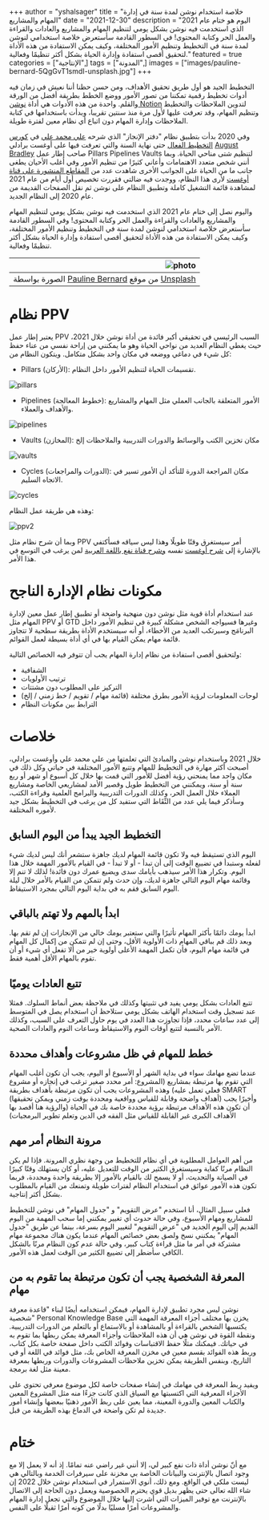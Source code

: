 +++
author = "yshalsager"
title = "خلاصة استخدام نوشن لمدة سنة في إدارة المهام والمشاريع"
date = "2021-12-30"
description = "اليوم هو ختام عام 2021 الذي استخدمت فيه نوشن بشكل يومي لتنظيم المهام والمشاريع والعادات والقراءة والعمل الحر وكتابة المحتوى! في السطور القادمة سأستعرض خلاصة استخدامي لنوشن لمدة سنة في التخطيط وتنظيم اﻷمور المختلفة، وكيف يمكن الاستفادة من هذه اﻷداة لتحقيق أقصى استفادة وإدارة الحياة بشكل أكثر تنظيمًا وفعالية."
featured = true
categories = ["الإنتاجية",]
tags = ["المدونة",]
images = ["images/pauline-bernard-5QgGvT1smdI-unsplash.jpg"]
+++

التخطيط الجيد هو أول طريق تحقيق الأهداف، ومن حسن حظنا أننا نعيش في زمان فيه أدوات تخطيط رقمية تمكننا من تصور اﻷمور ووضع الخطط بطريقة أفضل من الورقة والقلم. واحدة من هذه اﻷدوات هي أداة [نوشن Notion](https://notion.so/) لتدوين الملاحظات والتخطيط وتنظيم المهام، وقد تعرفت عليها لأول مرة منذ سنتين تقريبا، وبدأت باستخدامها في كتابة الملاحظات وإدارة المهام دون اتباع أي نظام معين لفترة طويلة.

وفي 2020 بدأت بتطبيق نظام "دفتر اﻹنجاز" الذي شرحه [علي محمد علي](https://www.youtube.com/channel/UChbuH4HULlesX_rzlozkT6Q) في [كورس التخطيط الفعال](http://entagia.com/epc/) حتى نهاية السنة والتي تعرفت فيها على أوغست برادلي [August Bradley](https://www.youtube.com/channel/UCfqj2oq6LVmR3ybC2nfjqKg) صاحب إطار عمل Pillars Pipelines Vaults لتنظيم شتى مناحي الحياة. وبما أنني شخص متعدد الاهتمامات وأعاني كثيرًا من تنظيم اﻷمور وفي أغلب اﻷحيان يطغى جانب ما من الحياة على الجوانب الأخرى شاهدت عدد من [المقاطع المنشورة على قناة أوغست](https://www.youtube.com/playlist?list=PLAl0gPKnL3V8s7dPXoo07mYnuErhWVk8b) لأرى هذا النظام، ووجدت فيه ضالتي فقررت تخصيص أول أيام من عام 2021 لمشاهدة قائمة التشغيل كاملة وتطبيق النظام على نوشن ثم نقل الصفحات القديمة من عام 2020 إلى النظام الجديد.

واليوم نصل إلى ختام عام 2021 الذي استخدمت فيه نوشن بشكل يومي لتنظيم المهام والمشاريع والعادات والقراءة والعمل الحر وكتابة المحتوى! وفي السطور القادمة سأستعرض خلاصة استخدامي لنوشن لمدة سنة في التخطيط وتنظيم اﻷمور المختلفة، وكيف يمكن الاستفادة من هذه اﻷداة لتحقيق أقصى استفادة وإدارة الحياة بشكل أكثر تنظيمًا وفعالية.

|    ![photo](images/pauline-bernard-5QgGvT1smdI-unsplash.jpg) |
| -----------------------------------------------------------: |
| الصورة بواسطة [Pauline Bernard](https://unsplash.com/@studiopoline?utm_source=unsplash&utm_medium=referral&utm_content=creditCopyText) من موقع [Unsplash](https://unsplash.com/?utm_source=unsplash&utm_medium=referral&utm_content=creditCopyText) |

# نظام PPV

يعتبر إطار عمل PPV السبب الرئيسي في تحقيقي أكبر فائدة من أداة نوشن خلال 2021، حيث يغطي النظام العديد من نواحي الحياة وهو ما يمكنني من إراحة نفسي من عناء حفظ كل شيء في دماغي ووضعه في مكان واحد بشكل متكامل. ويتكون النظام من:

- Pillars (اﻷركان): تقسيمات الحياة لتنظيم اﻷمور داخل النظام.

![pillars](images/pillars.png)

- Pipelines (خطوط المعالجة): الأمور المتعلقة بالجانب العملي مثل المهام والمشاريع والأهداف والعملاء.

![pipelines](images/pipelines.png)

- Vaults (المخازن): مكان تخزين الكتب والوسائط والدورات التدريبية والملاحظات إلخ

![vaults](images/vaults.png)

- Cycles (الدورات والمراجعات): مكان المراجعة الدورة للتأكد أن اﻷمور تسير في الاتجاه السليم.

![cycles](images/cycles.png)

وهذه هي طريقة عمل النظام:

![ppv2](images/ppv.png)

وبما أن شرح نظام مثل PPV أمر سيستغرق وقتًا طويلًا وهذا ليس سياقه فسأكتفي باﻹشارة إلى [شرح أوغست](https://www.youtube.com/playlist?list=PLAl0gPKnL3V8s7dPXoo07mYnuErhWVk8b) نفسه [وشرح قناة نفع باللغة العربية](https://www.youtube.com/playlist?list=PLe5moQexuXHjTHZswsttq4yI39q665kzm) لمن يرغب في التوسع في هذا اﻷمر.

# مكونات نظام اﻹدارة الناجح

عند استخدام أداة قوية مثل نوشن دون منهجية واضحة أو تطبيق إطار عمل معين ﻹدارة المهام مثل PPV أو GTD وغيرها فسيواجه الشخص مشكلة كبيرة في تنظيم اﻷمور داخل البرنامَج وسيرتكب العديد من اﻷخطاء، أو أنه سيستخدم الأداة بطريقة سطحية لا تتجاوز قائمة مهام يمكن القيام بها في أي أداة بسيطة لعمل القوائم.

ولتحقيق أقصى استفادة من نظام إدارة المهام يجب أن تتوفر فيه الخصائص التالية:

- الشفافية
- ترتيب اﻷولويات
- التركيز على المطلوب دون مشتتات
- لوحات المعلومات لرؤية اﻷمور بطرق مختلفة (قائمة مهام / تقويم / خط زمني / إلخ)
- الترابط بين مكونات النظام

# خلاصات

خلال 2021 وباستخدام نوشن والمبادئ التي تعلمتها من علي محمد علي وأوغست برادلي، أصبحت أكثر مهارة في التخطيط للمهام وتتبع الأمور المختلفة في حياتي وكل ذلك في مكان واحد مما يمنحني رؤية أفضل للأمور التي قمت بها خلال كل أسبوع أو شهر أو ربع سنة أو سنة، ويمكنني من التخطيط طويل وقصير اﻷمد لمشاريعي الخاصة ومشاريع العملاء خلال العمل الحر، وكذلك الدورات التدريبية والبرامج العلمية وقراءة الكتب، وسأذكر فيما يلي عدد من النِّقَاط التي ستفيد كل من يرغب في التخطيط بشكل جيد لأموره المختلفة.

## التخطيط الجيد يبدأ من اليوم السابق

اليوم الذي تستيقظ فيه ولا تكون قائمة المهام لديك جاهزة ستشعر أنك ليس لديك شيء لفعله وستبدأ في تضييع الوقت إلى أن تبدأ - أو لا تبدأ - في القيام باﻷمور المهمة خلال هذا اليوم. وتكرار هذا اﻷمر سيذهب بأيامك سدى ويضيع عمرك دون فائدة! لذلك لا تنم إلا وقائمة مهام اليوم التالي جاهزة لديك، وإن حدث ولم تتمكن من القيام باﻷمر خلال ليلة اليوم السابق فقم به في بداية اليوم التالي بمجرد الاستيقاظ.

## ابدأ بالمهم ولا تهتم بالباقي

ابدأ يومك دائمًا بأكثر المهام تأثيرًا والتي ستعتبر يومك خالي من اﻹنجازات إن لم تقم بها. وبعد ذلك قم بباقي المهام ذات اﻷولوية اﻷقل، وحتى إن لم تتمكن من إكمال كل المهام في قائمة مهام اليوم، فأن تكمل المهمة اﻷعلى أولوية خير من ألا تفعل أي شيء أو أن تقوم بالمهام اﻷقل أهمية فقط.

## تتبع العادات يوميًا

تتبع العادات بشكل يومي يفيد في تثبيتها وكذلك في ملاحظة بعض أنماط السلوك. فمثلا عند تسجيل وقت استخدام الهاتف بشكل يومي ستلاحظ أن استخدام يصل في المتوسط إلى عدد ساعات محدد، فإذا تجاوزت هذا العدد في يوم حاول التعرف على السبب، وكذلك اﻷمر بالنسبة لتتبع أوقات النوم والاستيقاظ وساعات النوم والعادات الصحية.

## خطط للمهام في ظل مشروعات وأهداف محددة

عندما تضع مهامك سواء في بداية الشهر أو اﻷسبوع أو اليوم، يجب أن تكون أغلب المهام التي تقوم بها مرتبطة بمشاريع (المشروع: أمر محدد صغير ترغب في إنجازه أو مشروع فعلي تعمل عليه) وهذه المشروعات يجب أن تكون مرتبطة بأهداف بطريقة SMART (أهداف واضحة وقابلة للقياس وواقعية ومحددة بوقت زمني ويمكن تحقيقها) وأخيرًا يجب أن تكون هذه الأهداف مرتبطة برؤية محددة خاصة بك في الحياة (والرؤية هنا أقصد بها اﻷهداف الكبرى غير القابلة للقياس مثل الفقه في الدين وتعلم تطوير البرمجيات)

## مرونة النظام أمر مهم

من أهم العوامل المطلوبة في أي نظام للتخطيط من وجهة نظري المرونة. فإذا لم يكن النظام مرنًا كفاية وسيستغرق الكثير من الوقت للتعديل عليه، أو كان يستهلك وقتًا كبيرًا في الصيانة والتحديث، أو لا يسمح لك بالقيام باﻷمور إلا بطريقة واحدة ومحددة، فربما تكون هذه اﻷمور عوائق في استخدام النظام لفترات طويلة وتمنعك من القيام بالمطلوب بشكل أكثر إنتاجية.

فعلى سبيل المثال، أنا استخدم "عرض التقويم" و "جدول المهام" في نوشن للتخطيط للمشاريع ومهام الأسبوع، وفي حالة حدوث أي تغيير يمكنني إما سحب المهمة من اليوم القديم إلى اليوم الجديد في "عرض التقويم" لتغيير اليوم بسرعة، بينما عن طريق "جدول المهام" يمكنني نسخ ولصق بعض خصائص المهام عندما يكون هناك مجموعة مهام مشتركة في أمر ما مثل قراءة كتاب كبير، وفي حالة عدم كون النظام مرنًا بالشكل الكافي سأضطر إلى تضييع الكثير من الوقت لعمل هذه اﻷمور.

## المعرفة الشخصية يجب أن تكون مرتبطة بما تقوم به من مهام

نوشن ليس مجرد تطبيق ﻹدارة المهام، فيمكن استخدامه أيضًا لبناء "قاعدة معرفة شخصية" Personal Knowledge Base يخزن بها مختلف أجزاء المعرفة المهمة التي يكتسبها الشخص بالقراءة أو بالمشاهدة أو بالاستماع أو بالتعلم من الدورات التدريبية. ونقطة القوة في نوشن هي أن هذه الملاحظات وأجزاء المعرفة يمكن ربطها بما تقوم به في حياتك. فيمكنك مثلًا حفظ الاقتباسات وفوائد الكتب داخل صفحة خاصة بكل كتاب، وربط هذه الفوائد بقسم معين في مخزن المعرفة الخاص بك، مثل فوائد في اللغة أو في التاريخ، وبنفس الطريقة يمكن تخزين ملاحظات المشروعات والدورات وربطها بمعرفة معينة مثل لغة برمجة.

ويفيد ربط المعرفة في مهامك في إنشاء صفحات خاصة لكل موضوع معرفي تحتوي على الأجزاء المعرفية التي اكتسبتها مع السياق الذي كانت جزءًا منه مثل المشروع المعين والكتاب المعين والدورة المعينة، مما يعين على ربط اﻷمور ذهنيًا ببعضها وإنشاء أمور جديدة لم تكن واضحة في الدماغ بهذه الطريقة من قبل.

# ختام

مع أنّ نوشن أداة ذات نفع كبير لي، إلا أنني غير راضي عنه تمامًا. إذ أنه لا يعمل إلا مع وجود اتصال باﻹنترنت والبيانات الخاصة بي مخزنة على سيرفرات الخدمة وبالتالي هي ليست ملكي في الواقع. ومع ذلك، أنوي الاستمرار في استخدام نوشن خلال 2022 إن شاء الله تعالى حتى يظهر بديل قوي يحترم الخصوصية ويعمل دون الحاجة إلى الاتصال بالإنترنت مع توفير الميزات التي أشرت إليها خلال الموضوع والتي تجعل إدارة المهام والمشروعات أمرًا مسليًا بدلًا من كونه أمرًا ثقيلًا على النفس.
